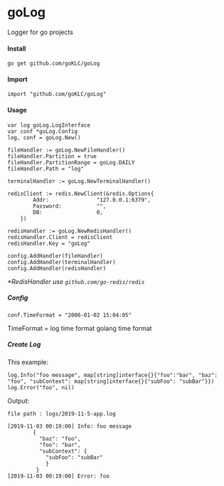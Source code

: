 # goLog
Logger for go projects

#### **Install**

    go get github.com/goKLC/goLog

#### **Import**
   
    import "github.com/goKLC/goLog"

#### **Usage**

    var log goLog.LogInterface
    var conf *goLog.Config
    log, conf = goLog.New()
    
    fileHandler := goLog.NewFileHandler()
    fileHandler.Partition = true
    fileHandler.PartitionRange = goLog.DAILY
    fileHandler.Path = "log"
    
    terminalHandler := goLog.NewTerminalHandler()
    
    redisClient := redis.NewClient(&redis.Options{
    		Addr:               "127.0.0.1:6379",
    		Password:           "",
    		DB:                 0,
    	})
    
    redisHandler := goLog.NewRedisHandler()
    redisHandler.Client = redisClient
    redisHandler.Key = "goLog"
    
    config.AddHandler(fileHandler)
    config.AddHandler(terminalHandler)
    config.AddHandler(redisHandler)
    
_*RedisHandler use `github.com/go-redis/redis`_

##### Config
    conf.TimeFormat = "2006-01-02 15:04:05"
    
TimeFormat = log time format golang time format


##### Create Log

This example:

    log.Info("foo message", map[string]interface{}{"foo":"bar", "baz": "foo", "subContext": map[string]interface{}{"subFoo": "subBar"}})
    log.Error("foo", nil)
    
Output:

    file path : logs/2019-11-5-app.log

    [2019-11-03 00:19:00] Info: foo message
	        {
	          "baz": "foo",
	          "foo": "bar",
	          "subContext": {
	            "subFoo": "subBar"
	            }
	         }
    [2019-11-03 00:19:00] Error: foo

